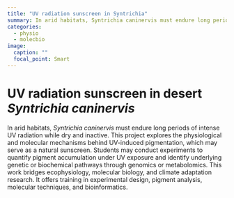 ```yaml
---
title: "UV radiation sunscreen in Syntrichia"
summary: In arid habitats, Syntrichia caninervis must endure long periods of intense UV radiation while dry and inactive. This project explores the physiological and molecular mechanisms behind UV-induced pigmentation.
categories:
  - physio
  - molecbio
image:
  caption: ""
  focal_point: Smart
---
```


# UV radiation sunscreen in desert *Syntrichia caninervis*

In arid habitats, *Syntrichia caninervis* must endure long periods of intense UV radiation while dry and inactive. This project explores the physiological and molecular mechanisms behind UV-induced pigmentation, which may serve as a natural sunscreen. Students may conduct experiments to quantify pigment accumulation under UV exposure and identify underlying genetic or biochemical pathways through genomics or metabolomics. This work bridges ecophysiology, molecular biology, and climate adaptation research. It offers training in experimental design, pigment analysis, molecular techniques, and bioinformatics.
